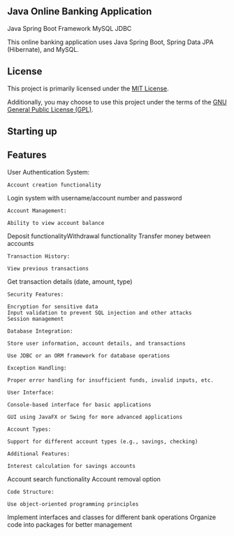 
## Java Online Banking Application

Java Spring Boot Framework MySQL JDBC      

   
This online banking application uses Java Spring Boot, Spring Data JPA (Hibernate), and MySQL.


## License

This project is primarily licensed under the [MIT License](https://opensource.org/licenses/MIT).

Additionally, you may choose to use this project under the terms of the [GNU General Public License (GPL)](https://www.gnu.org/licenses/gpl-3.0.html).


## Starting up

## Features


User Authentication System:

    Account creation functionality
       
Login system with username/account number and password

    Account Management:

    Ability to view account balance

Deposit functionalityWithdrawal functionality
Transfer money between accounts

    Transaction History:

    View previous transactions

Get transaction details (date, amount, type)

    Security Features:

    Encryption for sensitive data
    Input validation to prevent SQL injection and other attacks
    Session management

    Database Integration:

    Store user information, account details, and transactions

    Use JDBC or an ORM framework for database operations

    Exception Handling:

    Proper error handling for insufficient funds, invalid inputs, etc.

    User Interface:

    Console-based interface for basic applications

    GUI using JavaFX or Swing for more advanced applications

    Account Types:

    Support for different account types (e.g., savings, checking)

    Additional Features:

    Interest calculation for savings accounts

Account search functionality
Account removal option

    Code Structure:

    Use object-oriented programming principles

Implement interfaces and classes for different bank operations
Organize code into packages for better management
